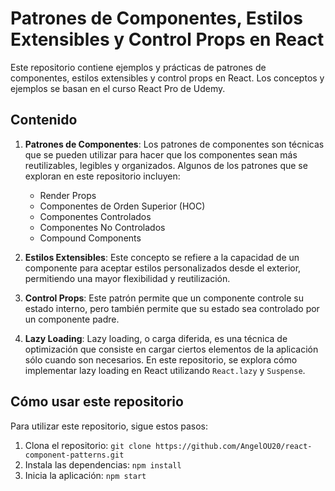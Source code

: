 # Patrones de Componentes, Estilos Extensibles y Control Props en React

Este repositorio contiene ejemplos y prácticas de patrones de componentes, estilos extensibles y control props en React. Los conceptos y ejemplos se basan en el curso React Pro de Udemy.

## Contenido

1. **Patrones de Componentes**: Los patrones de componentes son técnicas que se pueden utilizar para hacer que los componentes sean más reutilizables, legibles y organizados. Algunos de los patrones que se exploran en este repositorio incluyen:

   - Render Props
   - Componentes de Orden Superior (HOC)
   - Componentes Controlados
   - Componentes No Controlados
   - Compound Components

2. **Estilos Extensibles**: Este concepto se refiere a la capacidad de un componente para aceptar estilos personalizados desde el exterior, permitiendo una mayor flexibilidad y reutilización.

3. **Control Props**: Este patrón permite que un componente controle su estado interno, pero también permite que su estado sea controlado por un componente padre.

4. **Lazy Loading**: Lazy loading, o carga diferida, es una técnica de optimización que consiste en cargar ciertos elementos de la aplicación sólo cuando son necesarios. En este repositorio, se explora cómo implementar lazy loading en React utilizando `React.lazy` y `Suspense`.

## Cómo usar este repositorio

Para utilizar este repositorio, sigue estos pasos:

1. Clona el repositorio: `git clone https://github.com/AngelOU20/react-component-patterns.git`
2. Instala las dependencias: `npm install`
3. Inicia la aplicación: `npm start`
